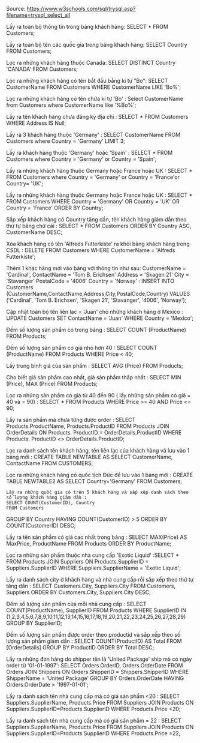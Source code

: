 Source: https://www.w3schools.com/sql/trysql.asp?filename=trysql_select_all

Lấy ra toàn bộ thông tin trong bảng khách hàng: 
SELECT * 
FROM Customers;

Lấy ra toàn bộ tên các quốc gia trong bảng khách hàng: 
SELECT Country 
FROM Customers;

Lọc ra những khách hàng thuộc Canada: 
SELECT DISTINCT Country 'CANADA' 
FROM Customers;

Lọc ra những khách hàng có tên bắt đầu bằng kí tự "Bo": 
SELECT CustomerName 
FROM Customers 
WHERE CustomerName LIKE 'Bo%';

Lọc ra những khách hàng có tên chứa kí tự 'Bo' : 
Select CustomerName 
from Customers 
where CustomerName like '%Bo%';

Lấy ra tên khách hàng chưa đăng ký địa chỉ : 
SELECT * 
FROM Customers 
WHERE Address IS Null;

Lấy ra 3 khách hàng thuộc 'Germany' :
SELECT CustomerName 
FROM Customers 
where Country = 'Germany' LIMIT 3;

Lấy ra khách hàng thuộc 'Germany' hoặc 'Spain' : 
SELECT * FROM Customers 
where Country = 'Germany' or Country = 'Spain';

Lấy ra những khách hàng thuộc Germany hoặc France hoặc UK :
SELECT * FROM Customers
 where Country = 'Germany' or Country =  'France'or Country= 'UK';

Lấy ra những khách hàng thuộc Germany hoặc France hoặc UK :
SELECT * FROM Customers
 WHERE Country = 'Germany' OR Country = 'UK' OR Country = 'France' 
 ORDER BY Country;

 Sắp xếp khách hàng có Country tăng dần, tên khách hàng giảm dần theo thứ tự bảng chữ cái :
 SELECT * FROM Customers 
 ORDER BY Country ASC, CustomerName DESC;

 Xóa khách hàng có tên 'Alfreds Futterkiste' ra khỏi bảng khách hàng trong CSDL :
DELETE FROM Customers 
WHERE CustomerName = 'Alfreds Futterkiste';

Thêm 1 khác hàng mới vào bảng với thông tin như sau: 
CustomerName = 'Cardinal', 
ContactName = 'Tom B. Erichsen'
Address = 'Skagen 21'
City = 'Stavanger'
PostalCode = '4006'
Country = 'Norway' : INSERT INTO Customers 
(CustomerName,ContactName,Address,City,PostalCode,Country) 
VALUES ('Cardinal', 'Tom B. Erichsen', 'Skagen 21', 'Stavanger', '4006', 'Norway');

Cập nhật toàn bộ tên liên lạc = 'Juan' cho những khách hàng ở Mexico :
UPDATE Customers SET 
ContactName = 'Juan' WHERE Country = 'Mexico';

Đếm số lượng sản phẩm có trong bảng :
SELECT COUNT (ProductName) FROM Products;

Đếm số lượng sản phẩm có giá nhỏ hơn 40 :
SELECT COUNT (ProductName)
 FROM Products WHERE Price < 40;

 Lấy trung bình giá của sản phẩm :
 SELECT AVG (Price) FROM Products;

 Cho biết giá sản phẩm cao nhất, giá sản phẩm thấp nhất :
 SELECT MIN (Price), MAX (Price) FROM Products;

 Lọc ra những sản phẩm có giá từ 40 đến 90 ( lấy những sản phẩm có giá = 40 và = 90) :
 SELECT * FROM Products WHERE Price >= 40 AND Price <= 90;

 Lấy ra sản phẩm mà chưa từng được order :
 SELECT Products.ProductName, Products.ProductID FROM Products 
 JOIN OrderDetails ON Products. ProductID = OrderDetails.ProductID
  WHERE Products. ProductID <> OrderDetails.ProductID;

  Lọc ra danh sách tên khách hàng, tên liên lạc của khách hàng và lưu vào 1 bảng mới :
  CREATE TABLE NEWTABLE AS
  SELECT CustomerName, ContactName
   FROM CUSTOMERS;

   Lọc ra những khách hàng có quốc tịch Đức để lưu vào 1 bảng mới :
   CREATE TABLE NEWTABLE2 AS
    SELECT Country='Germany'
    FROM Customers;

    Lấy ra những quốc gia có trên 5 khách hàng và sắp xếp danh sách theo số lượng khách hàng giảm dần :
    SELECT COUNT(CustomerID), Country
    FROM Customers
   GROUP BY Country
   HAVING COUNT(CustomerID) > 5
   ORDER BY COUNT(CustomerID) DESC;

   Lấy ra tên sản phẩm có giá cao nhất trong bảng :
   SELECT MAX(Price) AS MaxPrice, ProductName FROM Products ORDER BY ProductName;

   Lọc ra những sản phẩm thuộc nhà cung cấp 'Exotic Liquid' :SELECT * FROM Products 
   JOIN Suppliers ON Products.SupplierID = Suppliers.SupplierID 
   WHERE Suppliers.SupplierName = 'Exotic Liquid';

   Lấy ra danh sách city ở khách hàng và nhà cung cấp rồi sắp xếp theo thứ tự tăng dần :
   SELECT Customers.City, Suppliers.City FROM Customers, 
   Suppliers ORDER BY Customers.City, Suppliers.City DESC;

Đếm số lượng sản phẩm của mỗi nhà cung cấp :
SELECT COUNT(ProductName), SupplierID
 FROM Products WHERE SupplierID IN (1,2,3,4,5,6,7,8,9,10,11,12,13,14,15,16,17,18,19,20,21,22,23,24,25,26,27,28,29) 
 GROUP BY SupplierID;

 Đếm số lượng sản phẩm được order theo productid và sắp xếp theo số lượng sản phẩm giảm dần :
 SELECT COUNT(ProductID) AS Total FROM [OrderDetails] GROUP BY ProductID ORDER BY Total DESC;

 Lấy ra những đơn hàng do shipper tên là 'United Package' ship mà có ngày order từ '01-01-1997':
 SELECT Orders.OrderID, Orders.OrderDate 
FROM Orders JOIN Shippers 
ON Orders.ShipperID = Shippers.ShipperID 
WHERE  ShipperName = 'United Package' 
GROUP BY Orders.OrderDate 
HAVING Orders.OrderDate > '1997-01-01';

Lấy ra danh sách tên nhà cung cấp mà có giá sản phẩm <20 :
SELECT Suppliers.SupplierName, Products.Price 
FROM Suppliers JOIN Products 
ON Suppliers.SupplierID=Products.SupplierID 
WHERE Products.Price <20;

Lấy ra danh sách tên nhà cung cấp mà có giá sản phẩm = 22 :
SELECT Suppliers.SupplierName, Products.Price 
FROM Suppliers JOIN Products 
ON Suppliers.SupplierID=Products.SupplierID 
WHERE Products.Price =22;